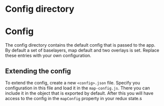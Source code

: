 # Config directory
# Config

The config directory contains the default config that is passed to the app.
By default a set of baselayers, map default and two overlays is set. Replace these entries with your
own configuration.

## Extending the config

To extend the config, create a new `<config>.json` file. Specify you configuration in this file and
load it in the `map-config.js`. There you can include it in the object that is exported by default.
After this you will have access to the config in the `mapConfig` property in your redux state.s